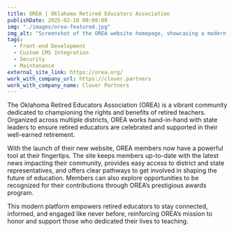 ```yaml
---
title: OREA | Oklahoma Retired Educators Association
publishDate: 2025-02-10 00:00:00
img: "./images/orea-featured.jpg"
img_alt: "Screenshot of the OREA website homepage, showcasing a modern design with navigation menus, featured news, and quick access to member resources."
tags:
  - Front-end Development
  - Custom CMS Integration
  - Security
  - Maintenance
external_site_link: https://orea.org/
work_with_company_url: https://clover.partners
work_with_company_name: Clover Partners
---
```


The Oklahoma Retired Educators Association (OREA) is a vibrant community dedicated to championing the rights and benefits of retired teachers. Organized across multiple districts, OREA works hand-in-hand with state leaders to ensure retired educators are celebrated and supported in their well-earned retirement.

With the launch of their new website, OREA members now have a powerful tool at their fingertips. The site keeps members up-to-date with the latest news impacting their community, provides easy access to district and state representatives, and offers clear pathways to get involved in shaping the future of education. Members can also explore opportunities to be recognized for their contributions through OREA’s prestigious awards program.

This modern platform empowers retired educators to stay connected, informed, and engaged like never before, reinforcing OREA’s mission to honor and support those who dedicated their lives to teaching.
